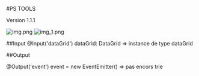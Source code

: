 #PS TOOLS 

Version 1.1.1

![img.png](img.png)
![img_1.png](img_1.png)

##Input
@Input('dataGrid') dataGrid: DataGrid =>  instance de type dataGrid 

##Output 

@Output('event') event = new EventEmitter() => pas encors trie




